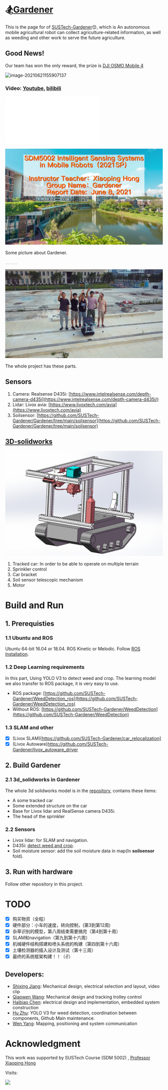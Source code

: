 # 🏂[Gardener](https://github.com/SUSTech-Gardener)

This is the page for  of [SUSTech-Gardener](https://github.com/SUSTech-Gardener)😊, which is An autonomous mobile agricultural robot can collect agriculture-related information, as well as weeding and other work to serve the future agriculture. 

## Good News!
Our team has won the only reward, the prize is [DJI OSMO Mobile 4](https://www.dji.com/cn/om-4)

![image-20210621155907137](https://raw.githubusercontent.com/zhuhu00/img/master/20210621155911.png)

### Video: [Youtube](https://youtu.be/GjDMmWxaL50), [bilibili](https://www.bilibili.com/video/BV1fB4y1u7dK)

<iframe src="//player.bilibili.com/player.html?aid=588441477&bvid=BV1fB4y1u7dK&cid=350209416&page=1" scrolling="no" border="0" frameborder="no" framespacing="0" allowfullscreen="true"> </iframe>

[![Watch the video](https://raw.githubusercontent.com/zhuhu00/img/master/20210607141359.png)](https://youtu.be/GjDMmWxaL50)

Some picture about Gardener.

<img src="https://raw.githubusercontent.com/zhuhu00/img/master/20210606134730.png" alt="image-20210606134722046" style="zoom: 8.5%;" /> <img src="https://raw.githubusercontent.com/zhuhu00/img/master/20210606134854.png" alt="image-20210606134850746" style="zoom:8.5%;" />

<img src="https://raw.githubusercontent.com/zhuhu00/img/master/20210606134534.png" alt="image-20210606134529791" style="zoom:100%;" />

The whole project has these parts. 

## Sensors

1. Camera: Realsense D435i: [https://www.intelrealsense.com/depth-camera-d435i](https://www.intelrealsense.com/depth-camera-d435i/)
2. Lidar: Livox avia: [https://www.livoxtech.com/avia](https://www.livoxtech.com/avia)
3. Soilsensor: [https://github.com/SUSTech-Gardener/Gardener/tree/main/soilsensor](https://github.com/SUSTech-Gardener/Gardener/tree/main/soilsensor)

## [3D-solidworks](https://github.com/SUSTech-Gardener/3d-solidworks)

![image-20210607224319348](https://raw.githubusercontent.com/zhuhu00/img/master/20210607224322.png)

1. Tracked car: In order to be able to operate on multiple terrain
2. Sprinkler control
3. Car bracket
4. Soil sensor telescopic mechanism
5. Motor

# Build and Run

## 1. Prerequisties

### 1.1 Ubuntu and ROS

Ubuntu 64-bit 16.04 or 18.04. ROS Kinetic or Melodic. Follow [ROS Installation](http://wiki.ros.org/ROS/Installation).

### 1.2 Deep Learning requirements

In this part, Using YOLO V3 to detect weed and crop. The learning model we also transfer to ROS package, it is very easy to use.

- ROS package:  [https://github.com/SUSTech-Gardener/WeedDetection_ros](https://github.com/SUSTech-Gardener/WeedDetection_ros)
- Without ROS: [https://github.com/SUSTech-Gardener/WeedDetection](https://github.com/SUSTech-Gardener/WeedDetection)

### 1.3 SLAM and other

- [x] (Livox SLAM)[https://github.com/SUSTech-Gardener/car_relocalization]
- [x] (Livox Autoware)https://github.com/SUSTech-Gardener/livox_autoware_driver

## 2. Build Gardener

### 2.1 3d_solidworks in Gardener

The whole 3d solidworks model is in the [repository](https://github.com/SUSTech-Gardener/3d-solidworks), contains these items:

- A some tracked car
- Some extended structure on the car
- Base for Livox lidar and RealSense camera D435i.
- The head of the sprinkler

### 2.2 Sensors

- Livox lidar: for SLAM and navigation.
- D435i: [detect weed and crop](https://github.com/SUSTech-Gardener/WeedDetection). 
- Soil moisture sensor: add the soil moisture data in map(In **soilsensor** fold).

## 3. Run with hardware

Follow other repository in this project.

# TODO 

- [x] 购买物资（全程）
- [x] 硬件部分：小车的速度，转向控制，(第3到第12周)
- [x] 杂草识别的模型，第八周结束需要搞完（第4到第十周）
- [x] SLAM和navigation（第九到第十六周）
- [x] 机械硬件结构搭建和喷头系统的构建（第四到第十六周）
- [x] 土壤检测器的插入设计及测试（第十三周）
- [x] 最终的系统框架构建！！（✌）

## Developers:

- [Shixing Jiang](https://github.com/RiggsChiang): Mechanical design, electrical selection and layout, video clip
- [Qiaowen Wang](https://github.com/linghushaoxia-wqw): Mechanical design and tracking trolley control
- [Haibiao Chen](https://github.com/Billchan9711): electrical design and implementation, embedded system construction
- [Hu Zhu](https://github.com/zhuhu00): YOLO V3 for weed detection, coordination between components, Github Main maintenance.
- [Wen Yang](https://github.com/yangwen-1102): Mapping, positioning and system communication

# Acknowledgment

This work was supported by SUSTech Course (SDM 5002) , [Professor Xiaoping Hong](https://github.com/xiaopinghong)

Visits:
<p>
  <a href="https://count.getloli.com/"><img src="https://count.getloli.com/get/@SUSTech-Gardener"></a>
</p>
